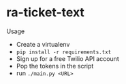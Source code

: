 # ra-ticket-text

Usage
- Create a virtualenv
- `pip install -r requirements.txt`
- Sign up for a free Twilio API account
- Pop the tokens in the script
- run `./main.py <URL>`
